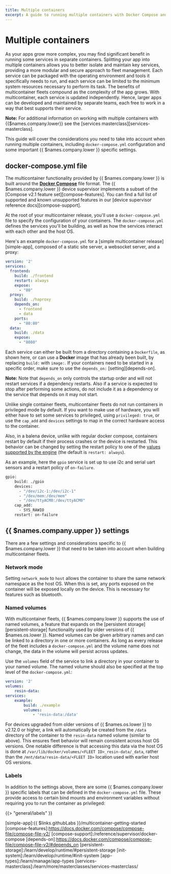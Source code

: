 ```yaml
---
title: Multiple containers
excerpt: A guide to running multiple containers with Docker Compose and {{ $names.company.lower }}
---
```


# Multiple containers

As your apps grow more complex, you may find significant benefit in running some services in separate containers. Splitting your app into multiple containers allows you to better isolate and maintain key services, providing a more modular and secure approach to fleet management. Each service can be packaged with the operating environment and tools it specifically needs to run, and each service can be limited to the minimum system resources necessary to perform its task. The benefits of multicontainer fleets compound as the complexity of the app grows. With multicontainer, each service is updated independently. Hence, larger apps can be developed and maintained by separate teams, each free to work in a way that best supports their service.

__Note:__ For additional information on working with multiple containers with {{$names.company.lower}} see the [services masterclass][services-masterclass].

This guide will cover the considerations you need to take into account when running multiple containers, including `docker-compose.yml` configuration and some important {{ $names.company.lower }} specific settings.

## docker-compose.yml file

The multicontainer functionality provided by {{ $names.company.lower }} is built around the **[Docker Compose][docker-compose]** file format. The {{ $names.company.lower }} device supervisor implements a subset of the [Compose v2.1 feature set][compose-features]. You can find a full list of supported and known unsupported features in our [device supervisor reference docs][compose-support].

At the root of your multicontainer release, you'll use a `docker-compose.yml` file to specify the configuration of your containers. The `docker-compose.yml` defines the services you'll be building, as well as how the services interact with each other and the host OS.

Here's an example `docker-compose.yml` for a [simple multicontainer release][simple-app], composed of a static site server, a websocket server, and a proxy:

```yaml
version: '2'
services:
  frontend:
    build: ./frontend
    restart: always
    expose:
      - "80"
  proxy:
    build: ./haproxy
    depends_on:
      - frontend
      - data
    ports:
      - "80:80"
  data:
    build: ./data
    expose:
      - "8080"
```

Each service can either be built from a directory containing a `Dockerfile`, as shown here, or can use a **Docker** image that has already been built, by replacing `build:` with `image:`. If your containers need to be started in a specific order, make sure to use the `depends_on:` [setting][depends-on].

__Note:__ Note that `depends_on` only controls the startup order and will not restart services if a dependency restarts. Also if a service is expected to stop after performing some actions, do not include it as a dependency or the service that depends on it may not start.

Unlike single container fleets, multicontainer fleets do not run containers in privileged mode by default. If you want to make use of hardware, you will either have to set some services to privileged, using `privileged: true`, or use the `cap_add` and `devices` settings to map in the correct hardware access to the container. 

Also, in a balena device, unlike with regular docker compose, containers restart by default if their process crashes or the device is restarted. This behavior can be changed by setting the restart policy to one of the [values supported by the engine](https://docs.docker.com/compose/compose-file/compose-file-v2/#restart) (the default is `restart: always`).

As an example, here the `gpio` service is set up to use i2c and serial uart sensors and a restart policy of `on-failure`. 

```Dockerfile
gpio:
    build: ./gpio
    devices:
      - "/dev/i2c-1:/dev/i2c-1"
      - "/dev/mem:/dev/mem"
      - "/dev/ttyACM0:/dev/ttyACM0"
    cap_add:
      - SYS_RAWIO
    restart: on-failure
```

## {{ $names.company.upper }} settings

There are a few settings and considerations specific to {{ $names.company.lower }} that need to be taken into account when building multicontainer fleets.

### Network mode

Setting `network_mode` to `host` allows the container to share the same network namespace as the host OS. When this is set, any ports exposed on the container will be exposed locally on the device. This is necessary for features such as bluetooth.

### Named volumes

With multicontainer fleets, {{ $names.company.lower }} supports the use of named volumes, a feature that expands on the [persistent storage][persistent-storage] functionality used by older versions of {{ $names.os.lower }}. Named volumes can be given arbitrary names and can be linked to a directory in one or more containers. As long as every release of the fleet includes a `docker-compose.yml` and the volume name does not change, the data in the volume will persist across updates.

Use the `volumes` field of the service to link a directory in your container to your named volume. The named volume should also be specified at the top level of the `docker-compose.yml`:

```yaml
version: '2'
volumes:
    resin-data:
services:
    example:
        build: ./example
        volumes:
            - 'resin-data:/data'
```

For devices upgraded from older versions of {{ $names.os.lower }} to v2.12.0 or higher, a link will automatically be created from the `/data` directory of the container to the `resin-data` named volume (similar to above). This ensures fleet behavior will remain consistent across host OS versions. One notable difference is that accessing this data via the host OS is done at `/var/lib/docker/volumes/<FLEET ID>_resin-data/_data`, rather than the `/mnt/data/resin-data/<FLEET ID>` location used with earlier host OS versions.

### Labels

In addition to the settings above, there are some {{ $names.company.lower }} specific labels that can be defined in the `docker-compose.yml` file. These provide access to certain bind mounts and environment variables without requiring you to run the container as privileged:

{{> "general/labels" }}

[docker-compose]:https://docs.docker.com/compose/overview/
[simple-app]:{{ $links.githubLabs }}/multicontainer-getting-started
[compose-features]:https://docs.docker.com/compose/compose-file/compose-file-v2/
[compose-support]:/reference/supervisor/docker-compose
[depends-on]:https://docs.docker.com/compose/compose-file/compose-file-v2/#depends_on
[persistent-storage]:/learn/develop/runtime/#persistent-storage
[init-system]:/learn/develop/runtime/#init-system
[app-types]:/learn/manage/app-types
[services-masterclass]:/learn/more/masterclasses/services-masterclass/
